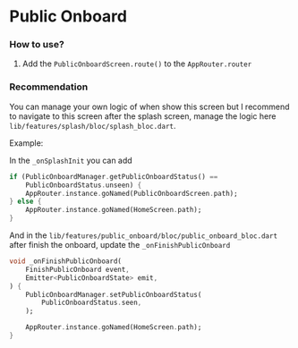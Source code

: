 # Public Onboard

### How to use?

1. Add the ```PublicOnboardScreen.route()``` to the ```AppRouter.router```

### Recommendation

You can manage your own logic of when show this screen but I recommend to navigate to this screen after the splash screen, manage the logic here ```lib/features/splash/bloc/splash_bloc.dart```.

Example:

In the ```_onSplashInit``` you can add

```dart
if (PublicOnboardManager.getPublicOnboardStatus() ==
    PublicOnboardStatus.unseen) {
    AppRouter.instance.goNamed(PublicOnboardScreen.path);
} else {
    AppRouter.instance.goNamed(HomeScreen.path);
}
```

And in the ```lib/features/public_onboard/bloc/public_onboard_bloc.dart``` after finish the onboard, update the ```_onFinishPublicOnboard```

```dart
void _onFinishPublicOnboard(
    FinishPublicOnboard event,
    Emitter<PublicOnboardState> emit,
) {
    PublicOnboardManager.setPublicOnboardStatus(
        PublicOnboardStatus.seen,
    );

    AppRouter.instance.goNamed(HomeScreen.path);
}
```

